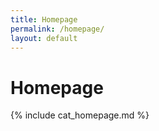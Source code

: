 ```yaml
---
title: Homepage
permalink: /homepage/
layout: default
---
```


# Homepage

{% include cat_homepage.md %}
